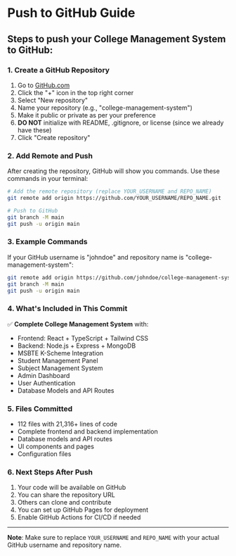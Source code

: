 # Push to GitHub Guide

## Steps to push your College Management System to GitHub:

### 1. Create a GitHub Repository
1. Go to [GitHub.com](https://github.com)
2. Click the "+" icon in the top right corner
3. Select "New repository"
4. Name your repository (e.g., "college-management-system")
5. Make it public or private as per your preference
6. **DO NOT** initialize with README, .gitignore, or license (since we already have these)
7. Click "Create repository"

### 2. Add Remote and Push
After creating the repository, GitHub will show you commands. Use these commands in your terminal:

```bash
# Add the remote repository (replace YOUR_USERNAME and REPO_NAME)
git remote add origin https://github.com/YOUR_USERNAME/REPO_NAME.git

# Push to GitHub
git branch -M main
git push -u origin main
```

### 3. Example Commands
If your GitHub username is "johndoe" and repository name is "college-management-system":

```bash
git remote add origin https://github.com/johndoe/college-management-system.git
git branch -M main
git push -u origin main
```

### 4. What's Included in This Commit
✅ **Complete College Management System** with:
- Frontend: React + TypeScript + Tailwind CSS
- Backend: Node.js + Express + MongoDB
- MSBTE K-Scheme Integration
- Student Management Panel
- Subject Management System
- Admin Dashboard
- User Authentication
- Database Models and API Routes

### 5. Files Committed
- 112 files with 21,316+ lines of code
- Complete frontend and backend implementation
- Database models and API routes
- UI components and pages
- Configuration files

### 6. Next Steps After Push
1. Your code will be available on GitHub
2. You can share the repository URL
3. Others can clone and contribute
4. You can set up GitHub Pages for deployment
5. Enable GitHub Actions for CI/CD if needed

---
**Note**: Make sure to replace `YOUR_USERNAME` and `REPO_NAME` with your actual GitHub username and repository name.
